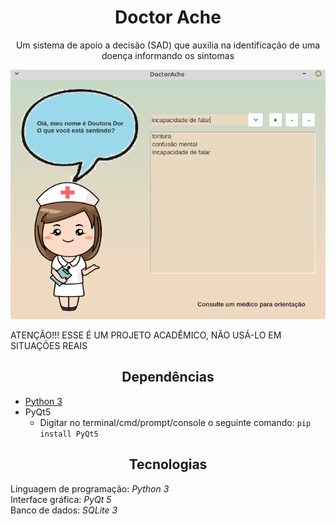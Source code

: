 <h1 align='center'>Doctor Ache</h1>
<p align='center'>Um sistema de apoio a decisão (SAD) que auxilia na identificação de uma doença informando os sintomas</p>
  
<img src="https://raw.githubusercontent.com/EricMGS/DoctorAche/master/image.png" alt="Project Image"/>   

ATENÇÃO!!! ESSE É UM PROJETO ACADÊMICO, NÃO USÁ-LO EM SITUAÇÕES REAIS    

<h2 align='center'>Dependências</h2>  
  
- [Python 3](https://www.python.org/downloads/)
- PyQt5
  - Digitar no terminal/cmd/prompt/console o seguinte comando:
  ``` pip install PyQt5 ```
  
<h2 align='center'>Tecnologias</h2>  
  
Linguagem de programação: *Python 3*  
Interface gráfica: *PyQt 5*  
Banco de dados: *SQLite 3*  
